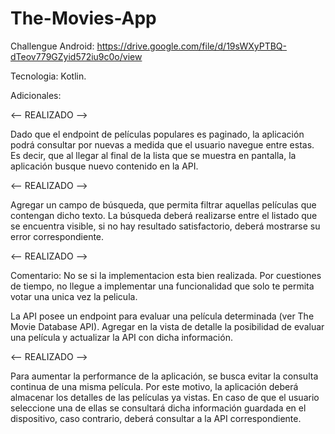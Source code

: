 # The-Movies-App

Challengue Android:
https://drive.google.com/file/d/19sWXyPTBQ-dTeov779GZyid572iu9c0o/view

Tecnologia: Kotlin.

Adicionales:

<-- REALIZADO  -->

Dado que el endpoint de películas populares es paginado, la aplicación
podrá consultar por nuevas a medida que el usuario navegue entre estas.
Es decir, que al llegar al final de la lista que se muestra en pantalla, la
aplicación busque nuevo contenido en la API.

<-- REALIZADO  -->

Agregar un campo de búsqueda, que permita filtrar aquellas películas que
contengan dicho texto. La búsqueda deberá realizarse entre el listado que
se encuentra visible, si no hay resultado satisfactorio, deberá mostrarse su
error correspondiente.

<-- REALIZADO -->

Comentario: No se si la implementacion esta bien realizada. Por cuestiones de tiempo, no llegue a implementar una funcionalidad que solo te permita votar una unica vez la pelicula.

La API posee un endpoint para evaluar una película determinada (ver The
Movie Database API). Agregar en la vista de detalle la posibilidad de
evaluar una película y actualizar la API con dicha información.

<-- REALIZADO  -->

Para aumentar la performance de la aplicación, se busca evitar la consulta
continua de una misma película. Por este motivo, la aplicación deberá
almacenar los detalles de las películas ya vistas. En caso de que el usuario
seleccione una de ellas se consultará dicha información guardada en el
dispositivo, caso contrario, deberá consultar a la API correspondiente.
